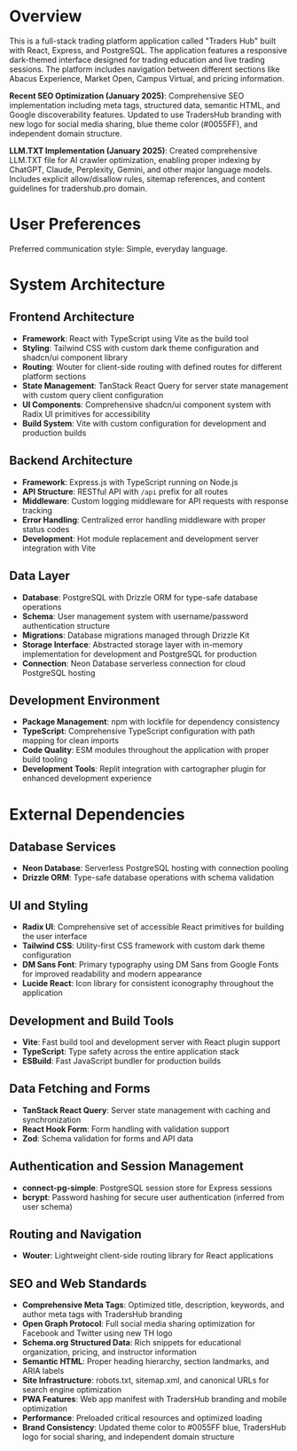 # Overview

This is a full-stack trading platform application called "Traders Hub" built with React, Express, and PostgreSQL. The application features a responsive dark-themed interface designed for trading education and live trading sessions. The platform includes navigation between different sections like Abacus Experience, Market Open, Campus Virtual, and pricing information.

**Recent SEO Optimization (January 2025)**: Comprehensive SEO implementation including meta tags, structured data, semantic HTML, and Google discoverability features. Updated to use TradersHub branding with new logo for social media sharing, blue theme color (#0055FF), and independent domain structure.

**LLM.TXT Implementation (January 2025)**: Created comprehensive LLM.TXT file for AI crawler optimization, enabling proper indexing by ChatGPT, Claude, Perplexity, Gemini, and other major language models. Includes explicit allow/disallow rules, sitemap references, and content guidelines for tradershub.pro domain.

# User Preferences

Preferred communication style: Simple, everyday language.

# System Architecture

## Frontend Architecture
- **Framework**: React with TypeScript using Vite as the build tool
- **Styling**: Tailwind CSS with custom dark theme configuration and shadcn/ui component library
- **Routing**: Wouter for client-side routing with defined routes for different platform sections
- **State Management**: TanStack React Query for server state management with custom query client configuration
- **UI Components**: Comprehensive shadcn/ui component system with Radix UI primitives for accessibility
- **Build System**: Vite with custom configuration for development and production builds

## Backend Architecture
- **Framework**: Express.js with TypeScript running on Node.js
- **API Structure**: RESTful API with `/api` prefix for all routes
- **Middleware**: Custom logging middleware for API requests with response tracking
- **Error Handling**: Centralized error handling middleware with proper status codes
- **Development**: Hot module replacement and development server integration with Vite

## Data Layer
- **Database**: PostgreSQL with Drizzle ORM for type-safe database operations
- **Schema**: User management system with username/password authentication structure
- **Migrations**: Database migrations managed through Drizzle Kit
- **Storage Interface**: Abstracted storage layer with in-memory implementation for development and PostgreSQL for production
- **Connection**: Neon Database serverless connection for cloud PostgreSQL hosting

## Development Environment
- **Package Management**: npm with lockfile for dependency consistency
- **TypeScript**: Comprehensive TypeScript configuration with path mapping for clean imports
- **Code Quality**: ESM modules throughout the application with proper build tooling
- **Development Tools**: Replit integration with cartographer plugin for enhanced development experience

# External Dependencies

## Database Services
- **Neon Database**: Serverless PostgreSQL hosting with connection pooling
- **Drizzle ORM**: Type-safe database operations with schema validation

## UI and Styling
- **Radix UI**: Comprehensive set of accessible React primitives for building the user interface
- **Tailwind CSS**: Utility-first CSS framework with custom dark theme configuration
- **DM Sans Font**: Primary typography using DM Sans from Google Fonts for improved readability and modern appearance
- **Lucide React**: Icon library for consistent iconography throughout the application

## Development and Build Tools
- **Vite**: Fast build tool and development server with React plugin support
- **TypeScript**: Type safety across the entire application stack
- **ESBuild**: Fast JavaScript bundler for production builds

## Data Fetching and Forms
- **TanStack React Query**: Server state management with caching and synchronization
- **React Hook Form**: Form handling with validation support
- **Zod**: Schema validation for forms and API data

## Authentication and Session Management
- **connect-pg-simple**: PostgreSQL session store for Express sessions
- **bcrypt**: Password hashing for secure user authentication (inferred from user schema)

## Routing and Navigation
- **Wouter**: Lightweight client-side routing library for React applications

## SEO and Web Standards
- **Comprehensive Meta Tags**: Optimized title, description, keywords, and author meta tags with TradersHub branding
- **Open Graph Protocol**: Full social media sharing optimization for Facebook and Twitter using new TH logo
- **Schema.org Structured Data**: Rich snippets for educational organization, pricing, and instructor information
- **Semantic HTML**: Proper heading hierarchy, section landmarks, and ARIA labels
- **Site Infrastructure**: robots.txt, sitemap.xml, and canonical URLs for search engine optimization
- **PWA Features**: Web app manifest with TradersHub branding and mobile optimization
- **Performance**: Preloaded critical resources and optimized loading
- **Brand Consistency**: Updated theme color to #0055FF blue, TradersHub logo for social sharing, and independent domain structure